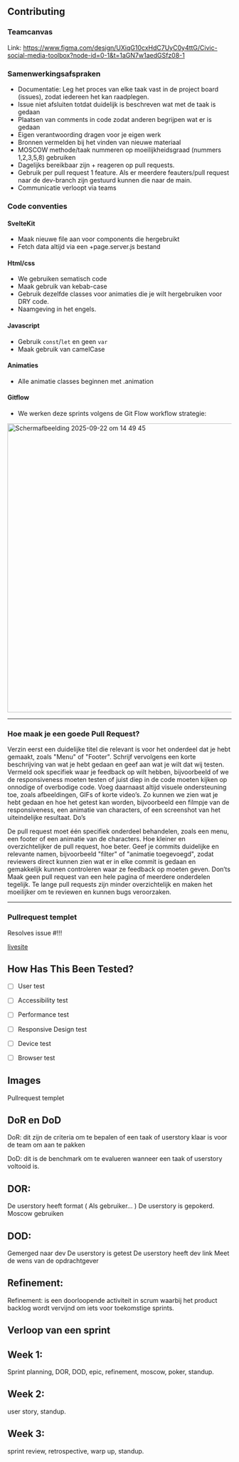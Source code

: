 ## Contributing

### Teamcanvas
Link: https://www.figma.com/design/UXiqG10cxHdC7UyC0y4ttG/Civic-social-media-toolbox?node-id=0-1&t=1aGN7w1aedGSfz08-1


### Samenwerkingsafspraken
- Documentatie: Leg het proces van elke taak vast in de project board (issues), zodat iedereen het kan raadplegen.
- Issue niet afsluiten totdat duidelijk is beschreven wat met de taak is gedaan
- Plaatsen van comments in code zodat anderen begrijpen wat er is gedaan
- Eigen verantwoording dragen voor je eigen werk
- Bronnen vermelden bij het vinden van nieuwe materiaal
- MOSCOW methode/taak nummeren op moeilijkheidsgraad (nummers 1,2,3,5,8) gebruiken
- Dagelijks bereikbaar zijn + reageren op pull requests.
- Gebruik per pull request 1 feature. Als er meerdere feauters/pull request naar de dev-branch zijn gestuurd kunnen die naar de main. 
- Communicatie verloopt via teams

### Code conventies
#### SvelteKit
* Maak nieuwe file aan voor components die hergebruikt
* Fetch data altijd via een +page.server.js bestand


#### Html/css
* We gebruiken sematisch code
* Maak gebruik van kebab-case
* Gebruik dezelfde classes voor animaties die je wilt hergebruiken voor DRY code.
* Naamgeving in het engels.

#### Javascript
* Gebruik `const`/`let` en geen `var`
* Maak gebruik van camelCase 

#### Animaties
* Alle animatie classes beginnen met .animation

  
#### Gitflow
- We werken deze sprints volgens de Git Flow workflow strategie: 
<img width="559" height="648" alt="Scherm­afbeelding 2025-09-22 om 14 49 45" src="https://github.com/user-attachments/assets/0568b305-f1d8-4c78-962b-0f9d34342331" />

<hr>

### Hoe maak je een goede Pull Request?

Verzin eerst een duidelijke titel die relevant is voor het onderdeel dat je hebt gemaakt, zoals "Menu" of "Footer".
Schrijf vervolgens een korte beschrijving van wat je hebt gedaan en geef aan wat je wilt dat wij testen. Vermeld ook specifiek waar je feedback op wilt hebben, bijvoorbeeld of we de responsiveness moeten testen of juist diep in de code moeten kijken op onnodige of overbodige code.
Voeg daarnaast altijd visuele ondersteuning toe, zoals afbeeldingen, GIFs of korte video’s. Zo kunnen we zien wat je hebt gedaan en hoe het getest kan worden, bijvoorbeeld een filmpje van de responsiveness, een animatie van characters, of een screenshot van het uiteindelijke resultaat.
Do’s

De pull request moet één specifiek onderdeel behandelen, zoals een menu, een footer of een animatie van de characters. Hoe kleiner en overzichtelijker de pull request, hoe beter.
Geef je commits duidelijke en relevante namen, bijvoorbeeld "filter" of "animatie toegevoegd", zodat reviewers direct kunnen zien wat er in elke commit is gedaan en gemakkelijk kunnen controleren waar ze feedback op moeten geven.
Don’ts
Maak geen pull request van een hele pagina of meerdere onderdelen tegelijk. Te lange pull requests zijn minder overzichtelijk en maken het moeilijker om te reviewen en kunnen bugs veroorzaken.

<hr>

### Pullrequest templet
 
Resolves issue #!!!
 
<!-- A PR should have enough detail to be understandable far in the future. e.g what is the problem/why is the change needed, how does it solve it and any questions or points of discussion. Prefer copying information from a GitHub issue over linking to it; the card may not always exist and reviewers may not have access to the board. -->
 
[livesite](https://livesite.com)
 
## How Has This Been Tested?
 
- [ ] User test

- [ ] Accessibility test

- [ ] Performance test

- [ ] Responsive Design test

- [ ] Device test

- [ ] Browser test
 
## Images
 
<!-- Usually only applicable to UI changes, what did it look like before and what will it look like after? -->
 
 
Pullrequest templet

## DoR en DoD
DoR: dit zijn de criteria om te bepalen of een taak of userstory klaar is voor de team om aan te pakken
 
DoD: dit is de benchmark om te evalueren wanneer een taak of userstory voltooid is.

## DOR:
De userstory heeft format ( Als gebruiker... )
De userstory is gepokerd.
Moscow gebruiken
 
## DOD:
Gemerged naar dev
De userstory is getest
De userstory heeft dev link
Meet de wens van de opdrachtgever

## Refinement:
Refinement: is een doorloopende activiteit in scrum waarbij het product backlog wordt vervijnd om iets voor toekomstige sprints.

## Verloop van een sprint
## Week 1: 
Sprint planning, DOR, DOD, epic, refinement, moscow, poker, standup.
## Week 2:
user story, standup.
## Week 3:
sprint review, retrospective, warp up, standup.
 
